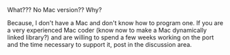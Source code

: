 What??? No Mac version?? Why?

Because, I don't have a Mac and don't know how to program one. If you are a very experienced Mac coder (know now to make a Mac dynamically linked library?) and are willing to spend a few weeks working on the port and the time necessary to support it, post in the discussion area.